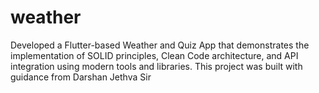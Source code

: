 # weather

Developed a Flutter-based Weather and Quiz App that demonstrates the implementation of SOLID principles, Clean Code architecture, and API integration using modern tools and libraries. This project was built with guidance from Darshan Jethva Sir


